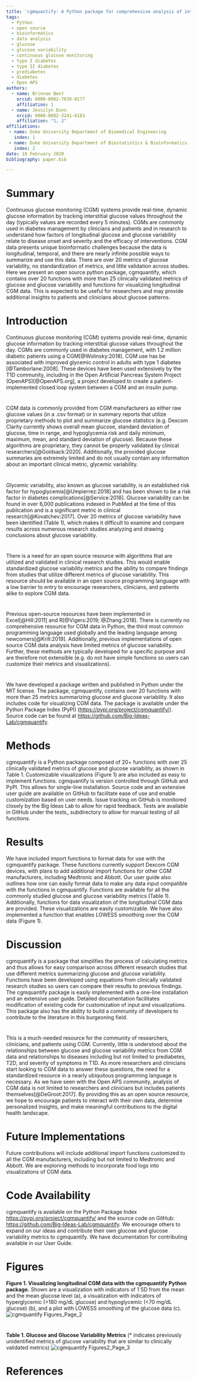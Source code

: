 ```yaml
---
title: 'cgmquantify: A Python package for comprehensive analysis of interstitial glucose and glycemic variability from continuous glucose monitor data'
tags:
  - Python
  - open source
  - bioinformatics
  - data analysis
  - glucose
  - glucose variability
  - continuous glucose monitoring
  - type I diabetes
  - type II diabetes
  - prediabetes
  - diabetes
  - Open APS
authors:
  - name: Brinnae Bent
    orcid: 0000-0002-7039-0177
    affiliation: 1
  - name: Jessilyn Dunn
    orcid: 0000-0002-3241-8183
    affiliation: "1, 2"
affiliations:
 - name: Duke University Department of Biomedical Engineering
   index: 1
 - name: Duke University Department of Biostatistics & Bioinformatics
   index: 2
date: 18 February 2020
bibliography: paper.bib

---
```


# Summary

Continuous glucose monitoring (CGM) systems provide real-time, dynamic glucose information 
by tracking interstitial glucose values throughout the day (typically values are recorded every 5 minutes). 
CGMs are commonly used in diabetes management by clinicians and patients and in research to understand how 
factors of longitudinal glucose and glucose variability relate to disease onset and severity and the efficacy of 
interventions. CGM data presents unique bioinformatic challenges because the data is longitudinal, temporal, and 
there are nearly infinite possible ways to summarize and use this data. There are over 20 metrics of glucose 
variability, no standardization of metrics, and little validation across studies. Here we present an open source 
python package, cgmquantify, which contains over 20 functions with more than 25 clinically validated metrics of glucose 
and glucose variability and functions for visualizing longitudinal CGM data. This is expected to be useful for 
researchers and may provide additional insights to patients and clinicians about glucose patterns.

# Introduction

Continuous glucose monitoring (CGM) systems provide real-time, dynamic glucose information by tracking interstitial 
glucose values throughout the day. CGMs are commonly used in diabetes management, with 1.2 million diabetic patients 
using a CGM[@Wolinsky:2018]. CGM use has be associated with improved glycemic control in adults with type 1 diabetes
[@Tamborlane:2008]. These devices 
have been used extensively by the T1D community, including in the Open Artificial Pancreas System Project (OpenAPS)[@OpenAPS.org], 
a project developed to create a patient-implemented closed loop system between a CGM and an insulin pump. 
#
CGM data is commonly provided from CGM manufacturers as either raw glucose values (in a .csv format) or in summary 
reports that utilize proprietary methods to plot and summarize glucose statistics (e.g. Dexcom Clarity currently shows 
overall mean glucose, standard deviation of glucose, time in range, and hypoglycemia risk and daily minimum, maximum, 
mean, and standard deviation of glucose). Because these algorithms are proprietary, they cannot be properly validated 
by clinical researchers[@Goldsack:2020]. Additionally, the provided glucose summaries are extremely limited and do not usually contain 
any information about an important clinical metric, glycemic variability.
#
Glycemic variability, also known as glucose variability, is an established risk factor for hypoglycemia[@Umpierrez:2018] and has been 
shown to be a risk factor in diabetes complications[@Service:2018]. Glucose variability can be found in over 6,000 publications indexed 
in PubMed at the time of this publication and is a significant metric in clinical research[@Kovatchev:2017]. Over 20 metrics of glucose 
variability have been identified (Table 1), which makes it difficult to examine and compare results across numerous research 
studies analyzing and drawing conclusions about glucose variability. 
#
There is a need for an open source resource with algorithms that are utilized and validated in clinical research studies. 
This would enable standardized glucose variability metrics and the ability to compare findings from studies that utilize 
different metrics of glucose variability. This resource should be available in an open source programming language with 
a low barrier to entry to encourage researchers, clinicians, and patients alike to explore CGM data. 
#
Previous open-source resources have been implemented in Excel[@Hill:2011] and R[@Vigers:2019; @Zhang:2018]. There is currently no comprehensive resource for 
CGM data in Python, the third most common programming language used globally and the leading language among newcomers[@Krill:2019]. 
Additionally, previous implementations of open source CGM data analysis have limited metrics of glucose variability. 
Further, these methods are typically developed for a specific purpose and are therefore not extensible (e.g. do not have 
simple functions so users can customize their metrics and visualizations).
#
We have developed a package written and published in Python under the MIT license. The package, cgmquantify, contains over 
20 functions with more than 25 metrics summarizing glucose and glucose variability. It also includes code for visualizing 
CGM data. The package is available under the Python Package Index (PyPI) (https://pypi.org/project/cgmquantify/). 
Source code can be found at https://github.com/Big-Ideas-Lab/cgmquantify. 

# Methods
cgmquantify is a Python package composed of 20+ functions with over 25 clinically validated metrics of glucose and glucose 
variability, as shown in Table 1. Customizable visualizations (Figure 1) are also included as easy to implement functions. 
cgmquantify is version controlled through GitHub and PyPI. This allows for single-line installation. Source code and an 
extensive user guide are available on GitHub to facilitate ease of use and enable customization based on user needs. Issue 
tracking on GitHub is monitored closely by the Big Ideas Lab to allow for rapid feedback. Tests are available in GitHub under 
the tests_ subdirectory to allow for manual testing of all functions.

# Results
We have included import functions to format data for use with the cgmquantify package. These functions currently support 
Dexcom CGM devices, with plans to add additional import functions for other CGM manufacturers, including Medtronic and Abbott. 
Our user guide also outlines how one can easily format data to make any data input compatible with the functions in cgmquantify. 
Functions are available for all the commonly studied glucose and glucose variability metrics (Table 1). Additionally, functions 
for data visualization of the longitudinal CGM data are provided. These visualizations are easily customizable. We have also 
implemented a function that enables LOWESS smoothing over the CGM data (Figure 1). 

# Discussion
cgmquantify is a package that simplifies the process of calculating metrics and thus allows for easy comparison across different 
research studies that use different metrics summarizing glucose and glucose variability. Functions have been developed using 
equations from clinically validated research studies so users can compare their results to previous findings. The cgmquantify 
package is easily implemented with a one-line installation and an extensive user guide. Detailed documentation facilitates 
modification of existing code for customization of input and visualizations. This package also has the ability to build a 
community of developers to contribute to the literature in this burgeoning field.
#
This is a much-needed resource for the community of researchers, clinicians, and patients using CGM. Currently, little is 
understood about the relationships between glucose and glucose variability metrics from CGM data and relationships to diseases 
including but not limited to prediabetes, T2D, and severity of symptoms in T1D. As more researchers and clinicians start looking
to CGM data to answer these questions, the need for a standardized resource in a nearly ubiquitous programming language is 
necessary. As we have seen with the Open APS community, analysis of CGM data is not limited to researchers and clinicians but 
includes patients themselves[@DeGroot:2017]. By providing this as an open source resource, we hope to encourage patients to interact with 
their own data, determine personalized insights, and make meaningful contributions to the digital health landscape. 

# Future Implementations
Future contributions will include additional import functions customized to all the CGM manufacturers, including but not limited
to Medtronic and Abbott. We are exploring methods to incorporate food logs into visualizations of CGM data. 

# Code Availability
cgmquantify is available on the Python Package Index https://pypi.org/project/cgmquantify/ and the source code on 
GitHub: https://github.com/Big-Ideas-Lab/cgmquantify. We encourage others to expand on our ideas and contribute their own 
glucose and glucose variability metrics to cgmquantify. We have documentation for contributing available in our User Guide.

# Figures

**Figure 1. Visualizing longitudinal CGM data with the cgmquantify Python package.** Shown are a visualization with indicators 
of 1 SD from the mean and the mean glucose level (a), a visualization with indicators of hyperglycemic (>180 mg/dL glucose) 
and hypoglycemic (<70 mg/dL glucose) (b), and a plot with LOWESS smoothing of the glucose data (c).
![cgmquantify Figures_Page_2](https://user-images.githubusercontent.com/43549914/74770470-541de100-525a-11ea-8631-a714bfbcf7ed.jpg)
#
**Table 1. Glucose and Glucose Variability Metrics** (* indicates previously unidentified metrics of glucose variability that are similar to clinically validated metrics)
![cgmquantify Figures2_Page_3](https://user-images.githubusercontent.com/43549914/74771038-75330180-525b-11ea-9211-d1a0d036953f.jpg)

# References
